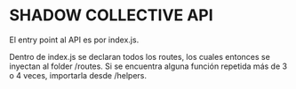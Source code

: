 # SHADOW COLLECTIVE API

El entry point al API es por index.js.

Dentro de index.js se declaran todos los routes, los cuales entonces se inyectan al folder /routes.
Si se encuentra alguna función repetida más de 3 o 4 veces, importarla desde /helpers. 
